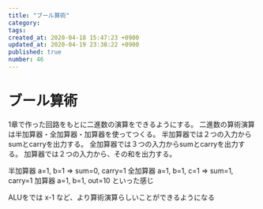 ```yaml
---
title: "ブール算術"
category: 
tags: 
created_at: 2020-04-18 15:47:23 +0900
updated_at: 2020-04-19 23:38:22 +0900
published: true
number: 46
---
```


# ブール算術
1章で作った回路をもとに二進数の演算をできるようにする。
二進数の算術演算は半加算器・全加算器・加算器を使ってつくる。
半加算器では２つの入力からsumとcarryを出力する。
全加算器では３つの入力からsumとcarryを出力する。
加算器では２つの入力から、その和を出力する。

半加算器
a=1, b=1 => sum=0, carry=1
全加算器
a=1, b=1, c=1 => sum=1, carry=1
加算器
a=1, b=1, out=10
といった感じ

ALUをでは x-1 など、より算術演算らしいことができるようになる
